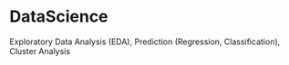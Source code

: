 # DataScience
Exploratory Data Analysis (EDA), Prediction (Regression, Classification), Cluster Analysis
